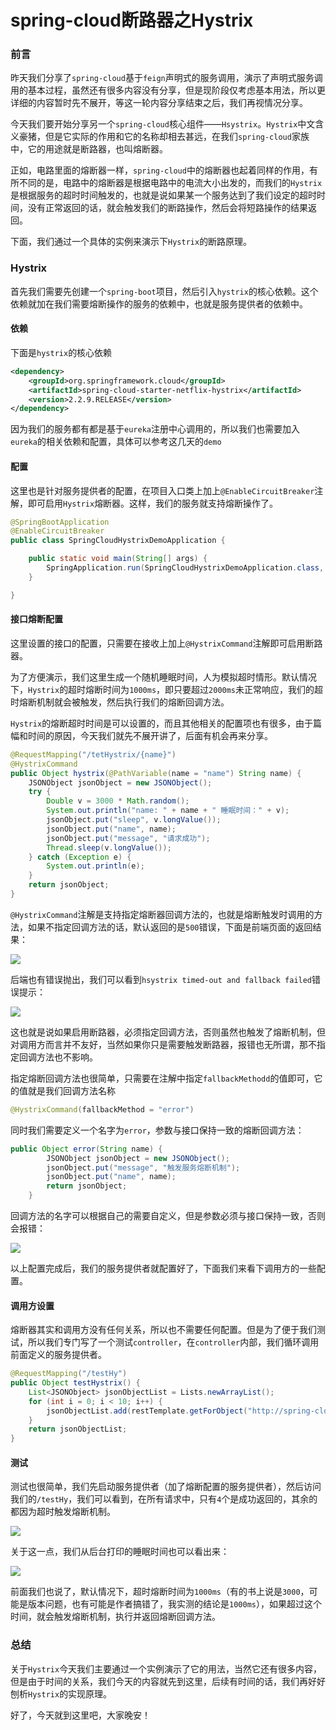 # spring-cloud断路器之Hystrix

### 前言

昨天我们分享了`spring-cloud`基于`feign`声明式的服务调用，演示了声明式服务调用的基本过程，虽然还有很多内容没有分享，但是现阶段仅考虑基本用法，所以更详细的内容暂时先不展开，等这一轮内容分享结束之后，我们再视情况分享。

今天我们要开始分享另一个`spring-cloud`核心组件——`Hsystrix`。`Hystrix`中文含义豪猪，但是它实际的作用和它的名称却相去甚远，在我们`spring-cloud`家族中，它的用途就是断路器，也叫熔断器。

正如，电路里面的熔断器一样，`spring-cloud`中的熔断器也起着同样的作用，有所不同的是，电路中的熔断器是根据电路中的电流大小出发的，而我们的`Hystrix`是根据服务的超时时间触发的，也就是说如果某一个服务达到了我们设定的超时时间，没有正常返回的话，就会触发我们的断路操作，然后会将短路操作的结果返回。

下面，我们通过一个具体的实例来演示下`Hystrix`的断路原理。

### Hystrix

首先我们需要先创建一个`spring-boot`项目，然后引入`hystrix`的核心依赖。这个依赖就加在我们需要熔断操作的服务的依赖中，也就是服务提供者的依赖中。

#### 依赖

下面是`hystrix`的核心依赖

```xml
<dependency>
    <groupId>org.springframework.cloud</groupId>
    <artifactId>spring-cloud-starter-netflix-hystrix</artifactId>
    <version>2.2.9.RELEASE</version>
</dependency>
```

因为我们的服务都有都是基于`eureka`注册中心调用的，所以我们也需要加入`eureka`的相关依赖和配置，具体可以参考这几天的`demo`

#### 配置

这里也是针对服务提供者的配置，在项目入口类上加上`@EnableCircuitBreaker`注解，即可启用`Hystrix`熔断器。这样，我们的服务就支持熔断操作了。

```java
@SpringBootApplication
@EnableCircuitBreaker
public class SpringCloudHystrixDemoApplication {

    public static void main(String[] args) {
        SpringApplication.run(SpringCloudHystrixDemoApplication.class, args);
    }

}
```

#### 接口熔断配置

这里设置的接口的配置，只需要在接收上加上`@HystrixCommand`注解即可启用断路器。

为了方便演示，我们这里生成一个随机睡眠时间，人为模拟超时情形。默认情况下，`Hystrix`的超时熔断时间为`1000ms`，即只要超过`2000ms`未正常响应，我们的超时熔断机制就会被触发，然后执行我们的熔断回调方法。

`Hystrix`的熔断超时时间是可以设置的，而且其他相关的配置项也有很多，由于篇幅和时间的原因，今天我们就先不展开讲了，后面有机会再来分享。

```java
@RequestMapping("/tetHystrix/{name}")
@HystrixCommand
public Object hystrix(@PathVariable(name = "name") String name) {
    JSONObject jsonObject = new JSONObject();
    try {
        Double v = 3000 * Math.random();
        System.out.println("name: " + name + " 睡眠时间：" + v);
        jsonObject.put("sleep", v.longValue());
        jsonObject.put("name", name);
        jsonObject.put("message", "请求成功");
        Thread.sleep(v.longValue());
    } catch (Exception e) {
        System.out.println(e);
    }
    return jsonObject;
}
```

`@HystrixCommand`注解是支持指定熔断器回调方法的，也就是熔断触发时调用的方法，如果不指定回调方法的话，默认返回的是`500`错误，下面是前端页面的返回结果：

![](
https://syske-pic-bed.oss-cn-hangzhou.aliyuncs.com/imgs/20210804083229.png)

后端也有错误抛出，我们可以看到`hsystrix timed-out and fallback failed`错误提示：

![](
https://syske-pic-bed.oss-cn-hangzhou.aliyuncs.com/imgs/20210804083200.png)

这也就是说如果启用断路器，必须指定回调方法，否则虽然也触发了熔断机制，但对调用方而言并不友好，当然如果你只是需要触发断路器，报错也无所谓，那不指定回调方法也不影响。

指定熔断回调方法也很简单，只需要在注解中指定`fallbackMethodd`的值即可，它的值就是我们回调方法名称

```java
@HystrixCommand(fallbackMethod = "error")
```

同时我们需要定义一个名字为`error`，参数与接口保持一致的熔断回调方法：

```java
public Object error(String name) {
        JSONObject jsonObject = new JSONObject();
        jsonObject.put("message", "触发服务熔断机制");
        jsonObject.put("name", name);
        return jsonObject;
    }
```

回调方法的名字可以根据自己的需要自定义，但是参数必须与接口保持一致，否则会报错：

![](
https://syske-pic-bed.oss-cn-hangzhou.aliyuncs.com/imgs/20210804083708.png)

以上配置完成后，我们的服务提供者就配置好了，下面我们来看下调用方的一些配置。

#### 调用方设置

熔断器其实和调用方没有任何关系，所以也不需要任何配置。但是为了便于我们测试，所以我们专门写了一个测试`controller`，在`controller`内部，我们循环调用前面定义的服务提供者。

```java
@RequestMapping("/testHy")
public Object testHystrix() {
    List<JSONObject> jsonObjectList = Lists.newArrayList();
    for (int i = 0; i < 10; i++) {
        jsonObjectList.add(restTemplate.getForObject("http://spring-cloud-Hystrix-demo/tetHystrix/" + i, JSONObject.class));
    }
    return jsonObjectList;
}
```



#### 测试

测试也很简单，我们先启动服务提供者（加了熔断配置的服务提供者），然后访问我们的`/testHy`，我们可以看到，在所有请求中，只有`4`个是成功返回的，其余的都因为超时触发熔断机制。

![](
https://syske-pic-bed.oss-cn-hangzhou.aliyuncs.com/imgs/images/20210804134103.png)

关于这一点，我们从后台打印的睡眠时间也可以看出来：

![](
https://syske-pic-bed.oss-cn-hangzhou.aliyuncs.com/imgs/images/20210804134040.png)

前面我们也说了，默认情况下，超时熔断时间为`1000ms`（有的书上说是`3000`，可能是版本问题，也有可能是作者搞错了，我实测的结论是`1000ms`），如果超过这个时间，就会触发熔断机制，执行并返回熔断回调方法。

### 总结

关于`Hystrix`今天我们主要通过一个实例演示了它的用法，当然它还有很多内容，但是由于时间的关系，我们今天的内容就先到这里，后续有时间的话，我们再好好刨析`Hystrix`的实现原理。

好了，今天就到这里吧，大家晚安！